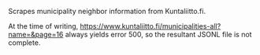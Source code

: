Scrapes municipality neighbor information from Kuntaliitto.fi.

At the time of writing, https://www.kuntaliitto.fi/municipalities-all?name=&page=16 always yields error 500, so the resultant JSONL file is not complete.
